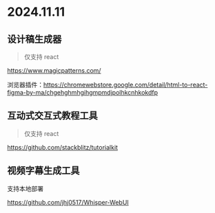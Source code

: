 # 2024.11.11

## 设计稿生成器

> 仅支持 react

https://www.magicpatterns.com/

浏览器插件：https://chromewebstore.google.com/detail/html-to-react-figma-by-ma/chgehghmhgihgmpmdjpolhkcnhkokdfp

## 互动式交互式教程工具

> 仅支持 react

https://github.com/stackblitz/tutorialkit

## 视频字幕生成工具

支持本地部署

https://github.com/jhj0517/Whisper-WebUI